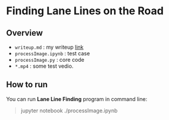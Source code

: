 # **Finding Lane Lines on the Road** 

Overview
---
- `writeup.md` : my writeup [link](https://github.com/zxf8665905/LaneLinesDetection/blob/master/writeup.md)
- `processImage.ipynb` : test case
- `processImage.py`  : core code
- `*.mp4` : some test vedio.

## How to run
You can run **Lane Line Finding** program in command line:

> jupyter notebook ./processImage.ipynb
